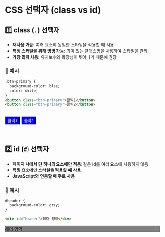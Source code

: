 # CSS 선택자 (class vs id)
## 1️⃣ class (`.`) 선택자
- **재사용 가능**: 여러 요소에 동일한 스타일을 적용할 때 사용
- **특정 스타일을 위해 명명 가능**: 의미 있는 클래스명을 사용하여 스타일을 관리
- **가장 많이 사용**: 유지보수와 확장성이 뛰어나기 때문에 권장
### 🔹 예시
```html
.btn-primary {
  background-color: blue;
  color: white;
}
<button class="btn-primary">클릭1</button>
<button class="btn-primary">클릭2</button>
```
<style>
.btn-primary {
  background-color: blue;
  color: white;
}
</style>

<button class="btn-primary">클릭1</button>
<button class="btn-primary">클릭2</button>
---
<br>

## 2️⃣ id (`#`) 선택자
- **페이지 내에서 단 하나의 요소에만 적용**: 같은 id를 여러 요소에 사용하지 않음
- **특정 요소에만 스타일을 적용할 때 사용**
- **JavaScript와 연동할 때 주로 사용**
### 🔹 예시
```html
#header {
  background-color: gray;
}

<div id="header">헤더 영역</div>
```
<style>
#header {
  background-color: gray;
}
</style>

<div id="header">헤더 영역</div>